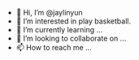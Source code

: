 - 👋 Hi, I’m @jaylinyun
- 👀 I’m interested in play basketball.
- 🌱 I’m currently learning ...
- 💞️ I’m looking to collaborate on ...
- 📫 How to reach me ...

<!---
jaylinyun/jaylinyun is a ✨ special ✨ repository because its `README.md` (this file) appears on your GitHub profile.
You can click the Preview link to take a look at your changes.
--->
